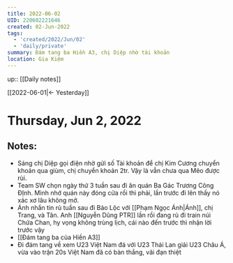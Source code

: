 ```yaml
---
title: 2022-06-02
UID: 220602221646
created: 02-Jun-2022
tags:
  - 'created/2022/Jun/02'
  - 'daily/private'
summary: Đám tang ba Hiền A3, chị Diệp nhờ tài khoản
location: Gia Kiệm
---
```


up:: [[Daily notes]]

[[2022-06-01|<- Yesterday]]
# Thursday, Jun 2, 2022

## Notes:
- Sáng chị Diệp gọi điện nhờ gửi số Tài khoản để chị Kim Cương chuyển khoản qua giùm, chị chuyển khoản 2tr. Vậy là vẫn chưa qua Mẽo được rùi.
- Team SW chọn ngày thứ 3 tuần sau đi ăn quán Ba Gác Trương Công ĐỊnh. Mình nhớ quán này đóng cửa rồi thì phải, lần trước đi lên thấy nó xác xơ lâu không mở.
- Ánh nhắn tin rủ tuần sau đi Bảo Lộc với [[Phạm Ngọc Ánh|Ánh]], chị Trang, và Tân. Anh [[Nguyễn Dũng PTR]] lần rồi đang rủ đi train núi Chứa Chan, hy vọng không trùng lịch, cái nào đến trước thì nhận lời trước vậy
- [[Đám tang ba của Hiền A3]]
- Đi đám tang về xem U23 Việt Nam đá với U23 Thái Lan giải U23 Châu Á, vừa vào trận 20s Việt Nam đã có bàn thắng, vãi đạn thiệt



